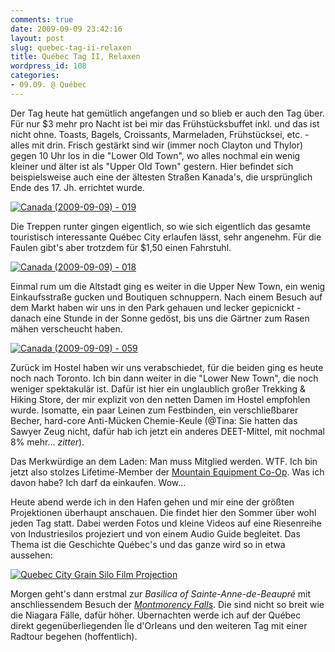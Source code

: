 ```yaml
---
comments: true
date: 2009-09-09 23:42:16
layout: post
slug: quebec-tag-ii-relaxen
title: Québec Tag II, Relaxen
wordpress_id: 108
categories:
- 09.09. @ Québec
---
```


Der Tag heute hat gemütlich angefangen und so blieb er auch den Tag über. Für nur $3 mehr pro Nacht ist bei mir das Frühstücksbuffet inkl. und das ist nicht ohne. Toasts, Bagels, Croissants, Marmeladen, Frühstücksei, etc. - alles mit drin. Frisch gestärkt sind wir (immer noch Clayton und Thylor) gegen 10 Uhr los in die "Lower Old Town", wo alles nochmal ein wenig kleiner und älter ist als "Upper Old Town" gestern. Hier befindet sich beispielsweise auch eine der ältesten Straßen Kanada's, die ursprünglich Ende des 17. Jh. errichtet wurde.

[![Canada (2009-09-09) - 019](http://farm4.static.flickr.com/3433/3904478499_cd4e2160fa.jpg)](http://www.flickr.com/photos/walsweer/3904478499/)

Die Treppen runter gingen eigentlich, so wie sich eigentlich das gesamte touristisch interessante Québec City erlaufen lässt, sehr angenehm. Für die Faulen gibt's aber trotzdem für $1,50 einen Fahrstuhl.

[![Canada (2009-09-09) - 018](http://farm4.static.flickr.com/3454/3905260988_41897551e1.jpg)](http://www.flickr.com/photos/walsweer/3905260988/)

Einmal rum um die Altstadt ging es weiter in die Upper New Town, ein wenig Einkaufsstraße gucken und Boutiquen schnuppern. Nach einem Besuch auf dem Markt haben wir uns in den Park gehauen und lecker gepicnickt - danach eine Stunde in der Sonne gedöst, bis uns die Gärtner zum Rasen mähen verscheucht haben.

[![Canada (2009-09-09) - 059](http://farm3.static.flickr.com/2545/3904484151_dbe007d6d8.jpg)](http://www.flickr.com/photos/walsweer/3904484151/)

Zurück im Hostel haben wir uns verabschiedet, für die beiden ging es heute noch nach Toronto. Ich bin dann weiter in die "Lower New Town", die noch weniger spektakulär ist. Dafür ist hier ein unglaublich großer Trekking & Hiking Store, der mir explizit von den netten Damen im Hostel empfohlen wurde. Isomatte, ein paar Leinen zum Festbinden, ein verschließbarer Becher, hard-core Anti-Mücken Chemie-Keule (@Tina: Sie hatten das Sawyer Zeug nicht, dafür hab ich jetzt ein anderes DEET-Mittel, mit nochmal 8% mehr... *zitter*).

Das Merkwürdige an dem Laden: Man muss Mitglied werden. WTF. Ich bin jetzt also stolzes Lifetime-Member der [Mountain Equipment Co-Op](http://mec.ca/). Was ich davon habe? Ich darf da einkaufen. Wow...

Heute abend werde ich in den Hafen gehen und mir eine der größten Projektionen überhaupt anschauen. Die findet hier den Sommer über wohl jeden Tag statt. Dabei werden Fotos und kleine Videos auf eine Riesenreihe von Industriesilos projeziert und von einem Audio Guide begleitet. Das Thema ist die Geschichte Québec's und das ganze wird so in etwa aussehen:

[![Quebec City Grain Silo Film Projection](http://farm4.static.flickr.com/3278/2967147829_f00aaac7dc.jpg)](http://www.flickr.com/photos/marthe/2967147829/)

Morgen geht's dann erstmal zur _Basilica of Sainte-Anne-de-Beaupré_ mit anschliessendem Besuch der [_Montmorency Falls_](http://en.wikipedia.org/wiki/Montmorency_Falls). Die sind nicht so breit wie die Niagara Fälle, dafür höher. Übernachten werde ich auf der Québec direkt gegenüberliegenden Île d'Orleans und den weiteren Tag mit einer Radtour begehen (hoffentlich).
